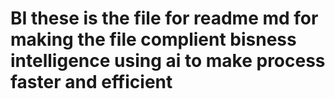 # BI   these is the file for readme md for making the file complient bisness intelligence using ai to make process faster and efficient 
